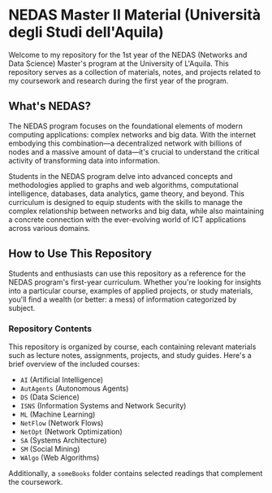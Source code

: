 # NEDAS Master II Material (Università degli Studi dell'Aquila)

Welcome to my repository for the 1st year of the NEDAS (Networks and Data Science) Master's program at the University of L'Aquila. This repository serves as a collection of materials, notes, and projects related to my coursework and research during the first year of the program.

## What's NEDAS? 
The NEDAS program focuses on the foundational elements of modern computing applications: complex networks and big data. With the internet embodying this combination—a decentralized network with billions of nodes and a massive amount of data—it's crucial to understand the critical activity of transforming data into information.

Students in the NEDAS program delve into advanced concepts and methodologies applied to graphs and web algorithms, computational intelligence, databases, data analytics, game theory, and beyond. This curriculum is designed to equip students with the skills to manage the complex relationship between networks and big data, while also maintaining a concrete connection with the ever-evolving world of ICT applications across various domains.

## How to Use This Repository
Students and enthusiasts can use this repository as a reference for the NEDAS program's first-year curriculum. Whether you're looking for insights into a particular course, examples of applied projects, or study materials, you'll find a wealth (or better: a mess) of information categorized by subject.

### Repository Contents

This repository is organized by course, each containing relevant materials such as lecture notes, assignments, projects, and study guides. Here's a brief overview of the included courses:

- `AI` (Artificial Intelligence)
- `AutAgents` (Autonomous Agents)
- `DS` (Data Science)
- `ISNS` (Information Systems and Network Security)
- `ML` (Machine Learning)
- `NetFlow` (Network Flows)
- `NetOpt` (Network Optimization)
- `SA` (Systems Architecture)
- `SM` (Social Mining)
- `WAlgo` (Web Algorithms)

Additionally, a `someBooks` folder contains selected readings that complement the coursework.

